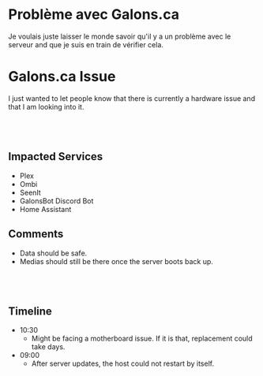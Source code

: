 # Problème avec Galons.ca
Je voulais juste laisser le monde savoir qu'il y a un problème avec le serveur and que je suis en train de vérifier cela.

# Galons.ca Issue
I just wanted to let people know that there is currently a hardware issue and that I am looking into it.
<br/><br/>
<br/><br/>
## Impacted Services
- Plex
- Ombi
- SeenIt
- GalonsBot Discord Bot
- Home Assistant

## Comments
- Data should be safe.
- Medias should still be there once the server boots back up.
<br/><br/>
<br/><br/>
## Timeline
- 10:30
  - Might be facing a motherboard issue. If it is that, replacement could take days.
- 09:00
  - After server updates, the host could not restart by itself.
